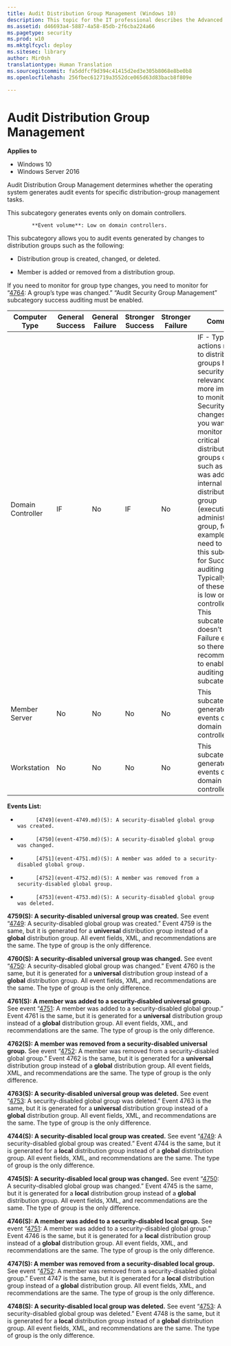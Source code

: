 ```yaml
---
title: Audit Distribution Group Management (Windows 10)
description: This topic for the IT professional describes the Advanced Security Audit policy setting, Audit Distribution Group Management, which determines whether the operating system generates audit events for specific distribution-group management tasks.
ms.assetid: d46693a4-5887-4a58-85db-2f6cba224a66
ms.pagetype: security
ms.prod: w10
ms.mktglfcycl: deploy
ms.sitesec: library
author: Mir0sh
translationtype: Human Translation
ms.sourcegitcommit: fa5ddfcf9d394c41415d2ed3e305b8068e8be0b8
ms.openlocfilehash: 256fbec612719a3552dce065d63d83bacb8f809e

---
```


# Audit Distribution Group Management

**Applies to**
-   Windows 10
-   Windows Server 2016


Audit Distribution Group Management determines whether the operating system generates audit events for specific distribution-group management tasks.

This subcategory generates events only on domain controllers.


            **Event volume**: Low on domain controllers.

This subcategory allows you to audit events generated by changes to distribution groups such as the following:

-   Distribution group is created, changed, or deleted.

-   Member is added or removed from a distribution group.

If you need to monitor for group type changes, you need to monitor for “[4764](event-4764.md): A group’s type was changed.” “Audit Security Group Management” subcategory success auditing must be enabled.

| Computer Type     | General Success | General Failure | Stronger Success | Stronger Failure | Comments                                                                                                                                                                                                                                                                                                                                                                                                                                                                                                                                                                                                 |
|-------------------|-----------------|-----------------|------------------|------------------|----------------------------------------------------------------------------------------------------------------------------------------------------------------------------------------------------------------------------------------------------------------------------------------------------------------------------------------------------------------------------------------------------------------------------------------------------------------------------------------------------------------------------------------------------------------------------------------------------------|
| Domain Controller | IF              | No              | IF               | No               | IF - Typically actions related to distribution groups have low security relevance, much more important to monitor Security Group changes. But if you want to monitor for critical distribution groups changes, such as member was added to internal critical distribution group (executives, administrative group, for example), you need to enable this subcategory for Success auditing.<br>Typically volume of these events is low on domain controllers.<br>This subcategory doesn’t have Failure events, so there is no recommendation to enable Failure auditing for this subcategory. |
| Member Server     | No              | No              | No               | No               | This subcategory generates events only on domain controllers.                                                                                                                                                                                                                                                                                                                                                                                                                                                                                                                                            |
| Workstation       | No              | No              | No               | No               | This subcategory generates events only on domain controllers.                                                                                                                                                                                                                                                                                                                                                                                                                                                                                                                                            |

**Events List:**

-   
            [4749](event-4749.md)(S): A security-disabled global group was created.

-   
            [4750](event-4750.md)(S): A security-disabled global group was changed.

-   
            [4751](event-4751.md)(S): A member was added to a security-disabled global group.

-   
            [4752](event-4752.md)(S): A member was removed from a security-disabled global group.

-   
            [4753](event-4753.md)(S): A security-disabled global group was deleted.

**4759(S): A security-disabled universal group was created.** See event “[4749](event-4749.md): A security-disabled global group was created.” Event 4759 is the same, but it is generated for a **universal** distribution group instead of a **global** distribution group. All event fields, XML, and recommendations are the same. The type of group is the only difference.

**4760(S): A security-disabled universal group was changed.** See event “[4750](event-4750.md): A security-disabled global group was changed.” Event 4760 is the same, but it is generated for a **universal** distribution group instead of a **global** distribution group. All event fields, XML, and recommendations are the same. The type of group is the only difference.

**4761(S): A member was added to a security-disabled universal group.** See event “[4751](event-4751.md): A member was added to a security-disabled global group.” Event 4761 is the same, but it is generated for a **universal** distribution group instead of a **global** distribution group. All event fields, XML, and recommendations are the same. The type of group is the only difference.

**4762(S): A member was removed from a security-disabled universal group.** See event “[4752](event-4752.md): A member was removed from a security-disabled global group.” Event 4762 is the same, but it is generated for a **universal** distribution group instead of a **global** distribution group. All event fields, XML, and recommendations are the same. The type of group is the only difference.

**4763(S): A security-disabled universal group was deleted.** See event “[4753](event-4753.md): A security-disabled global group was deleted.” Event 4763 is the same, but it is generated for a **universal** distribution group instead of a **global** distribution group. All event fields, XML, and recommendations are the same. The type of group is the only difference.

**4744(S): A security-disabled local group was created.** See event “[4749](event-4749.md): A security-disabled global group was created.” Event 4744 is the same, but it is generated for a **local** distribution group instead of a **global** distribution group. All event fields, XML, and recommendations are the same. The type of group is the only difference.

**4745(S): A security-disabled local group was changed.** See event “[4750](event-4750.md): A security-disabled global group was changed.” Event 4745 is the same, but it is generated for a **local** distribution group instead of a **global** distribution group. All event fields, XML, and recommendations are the same. The type of group is the only difference.

**4746(S): A member was added to a security-disabled local group.** See event “[4751](event-4751.md): A member was added to a security-disabled global group.” Event 4746 is the same, but it is generated for a **local** distribution group instead of a **global** distribution group. All event fields, XML, and recommendations are the same. The type of group is the only difference.

**4747(S): A member was removed from a security-disabled local group.** See event “[4752](event-4752.md): A member was removed from a security-disabled global group.” Event 4747 is the same, but it is generated for a **local** distribution group instead of a **global** distribution group. All event fields, XML, and recommendations are the same. The type of group is the only difference.

**4748(S): A security-disabled local group was deleted.** See event “[4753](event-4753.md): A security-disabled global group was deleted.” Event 4748 is the same, but it is generated for a **local** distribution group instead of a **global** distribution group. All event fields, XML, and recommendations are the same. The type of group is the only difference.




<!--HONumber=Jun16_HO4-->


